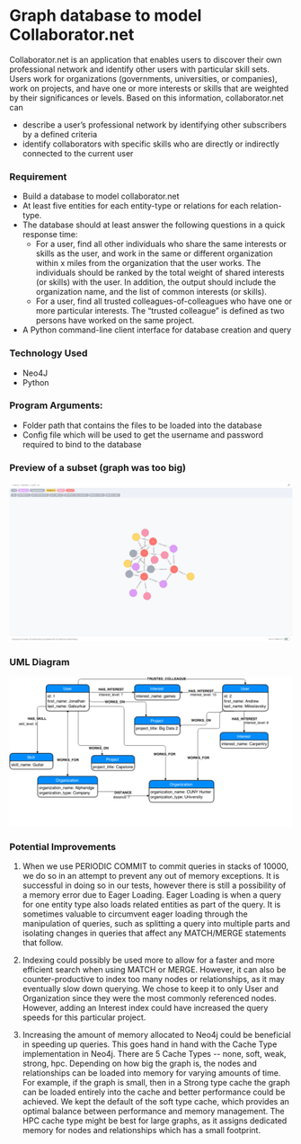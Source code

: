 # Graph database to model Collaborator.net

Collaborator.net is an application that enables users to discover their own professional network and
identify other users with particular skill sets. Users work for organizations (governments, universities, or
companies), work on projects, and have one or more interests or skills that are weighted by their significances 
or levels. Based on this information, collaborator.net can
- describe a user’s professional network by identifying other subscribers by a defined criteria
- identify collaborators with specific skills who are directly or indirectly connected to the current user

### Requirement
- Build a database to model collaborator.net
- At least five entities for each entity-type or relations for each relation-type.
- The database should at least answer the following questions in
  a quick response time: 
  	- For a user, find all other individuals who share the same
	interests or skills as the user, and work in the same or different
	organization within x miles from the organization that the user
	works. The individuals should be ranked by the total weight of
	shared interests (or skills) with the user. In addition, the output
	should include the organization name, and the list of common
	interests (or skills).
	- For a user, find all trusted colleagues-of-colleagues who have one or
	more particular interests. The “trusted colleague” is defined as two
	persons have worked on the same project.
- A Python command-line client interface for database creation and query

### Technology Used
- Neo4J
- Python

### Program Arguments:
- Folder path that contains the files to be loaded into the database
- Config file which will be used to get the username and password required to bind to the database


### Preview of a subset (graph was too big)
![alt text](OurGraph.png)

### UML Diagram
![alt text](CollaboratorDesignDiagram.png)

### Potential Improvements
1. When we use PERIODIC COMMIT to commit queries in stacks of 10000, we do so in an attempt to prevent any out of memory exceptions. 
It is successful in doing so in our tests, however there is still a possibility of a memory error due to Eager Loading. Eager Loading 
is when a query for one entity type also loads related entities as part of the query. It is sometimes valuable to circumvent eager loading 
through the manipulation of queries, such as splitting a query into multiple parts and isolating changes in queries that affect any MATCH/MERGE 
statements that follow.

2. Indexing could possibly be used more to allow for a faster and more efficient search when using MATCH or MERGE. However, it can also be 
counter-productive to index too many nodes or relationships, as it may eventually slow down querying. We chose to keep it to only User and 
Organization since they were the most commonly referenced nodes. However, adding an Interest index could have increased the query speeds
for this particular project.

3. Increasing the amount of memory allocated to Neo4j could be beneficial in speeding up queries. This goes hand in hand with the Cache Type
implementation in Neo4j. There are 5 Cache Types -- none, soft, weak, strong, hpc. Depending on how big the graph is, the nodes and relationships 
can be loaded into memory for varying amounts of time. For example, if the graph is small, then in a Strong type cache the graph can be loaded 
entirely into the cache and better performance could be achieved. We kept the default of the soft type cache, which provides an optimal balance
between performance and memory management. The HPC cache type might be best for large graphs, as it assigns dedicated memory for nodes and 
relationships which has a small footprint.